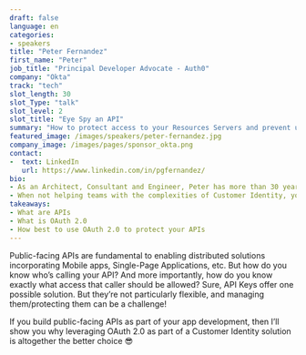 ```yaml
---
draft: false
language: en
categories:
- speakers
title: "Peter Fernandez"
first_name: "Peter"
job_title: "Principal Developer Advocate - Auth0"
company: "Okta"
track: "tech"
slot_length: 30
slot_Type: "talk"
slot_level: 2
slot_title: "Eye Spy an API"
summary: "How to protect access to your Resources Servers and prevent unwanted access using OAuth 2.0"
featured_image: /images/speakers/peter-fernandez.jpg
company_image: /images/pages/sponsor_okta.png
contact:
-  text: LinkedIn
   url: https://www.linkedin.com/in/pgfernandez/
bio:
- As an Architect, Consultant and Engineer, Peter has more than 30 years of experience designing and developing secure and robust software solutions. 
- When not helping teams with the complexities of Customer Identity, you can usually find him working behind the scenes, acting in or directing a show at his local theatre.
takeaways:
- What are APIs
- What is OAuth 2.0
- How best to use OAuth 2.0 to protect your APIs
---
```


Public-facing APIs are fundamental to enabling distributed solutions incorporating Mobile apps, Single-Page Applications, etc. But how do you know who’s calling your API? And more importantly, how do you know exactly what access that caller should be allowed? Sure, API Keys offer one possible solution. But they’re not particularly flexible, and managing them/protecting them can be a challenge! 

If you build public-facing APIs as part of your app development, then I’ll show you why leveraging OAuth 2.0 as part of a Customer Identity solution is altogether the better choice 😎
